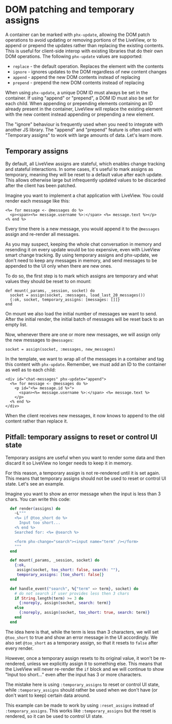 # DOM patching and temporary assigns

A container can be marked with `phx-update`, allowing the DOM patch
operations to avoid updating or removing portions of the LiveView, or to append
or prepend the updates rather than replacing the existing contents. This
is useful for client-side interop with existing libraries that do their
own DOM operations. The following `phx-update` values are supported:

  * `replace` - the default operation. Replaces the element with the contents
  * `ignore` - ignores updates to the DOM regardless of new content changes
  * `append` - append the new DOM contents instead of replacing
  * `prepend` - prepend the new DOM contents instead of replacing

When using `phx-update`, a unique DOM ID must always be set in the
container. If using "append" or "prepend", a DOM ID must also be set
for each child. When appending or prepending elements containing an
ID already present in the container, LiveView will replace the existing
element with the new content instead appending or prepending a new
element.

The "ignore" behaviour is frequently used when you need to integrate
with another JS library. The "append" and "prepend" feature is often
used with "Temporary assigns" to work with large amounts of data. Let's
learn more.

## Temporary assigns

By default, all LiveView assigns are stateful, which enables change
tracking and stateful interactions. In some cases, it's useful to mark
assigns as temporary, meaning they will be reset to a default value after
each update. This allows otherwise large but infrequently updated values
to be discarded after the client has been patched.

Imagine you want to implement a chat application with LiveView. You
could render each message like this:

    <%= for message <- @messages do %>
      <p><span><%= message.username %>:</span> <%= message.text %></p>
    <% end %>

Every time there is a new message, you would append it to the `@messages`
assign and re-render all messages.

As you may suspect, keeping the whole chat conversation in memory
and resending it on every update would be too expensive, even with
LiveView smart change tracking. By using temporary assigns and phx-update,
we don't need to keep any messages in memory, and send messages to be
appended to the UI only when there are new ones.

To do so, the first step is to mark which assigns are temporary and
what values they should be reset to on mount:

    def mount(_params, _session, socket) do
      socket = assign(socket, :messages, load_last_20_messages())
      {:ok, socket, temporary_assigns: [messages: []]}
    end

On mount we also load the initial number of messages we want to
send. After the initial render, the initial batch of messages will
be reset back to an empty list.

Now, whenever there are one or more new messages, we will assign
only the new messages to `@messages`:

    socket = assign(socket, :messages, new_messages)

In the template, we want to wrap all of the messages in a container
and tag this content with `phx-update`. Remember, we must add an ID
to the container as well as to each child:

    <div id="chat-messages" phx-update="append">
      <%= for message <- @messages do %>
        <p id="<%= message.id %>">
          <span><%= message.username %>:</span> <%= message.text %>
        </p>
      <% end %>
    </div>

When the client receives new messages, it now knows to append to the
old content rather than replace it.

## Pitfall: temporary assigns to reset or control UI state

Temporary assigns are useful when you want to render some data and
then discard it so LiveView no longer needs to keep it in memory.

For this reason, a temporary assign is not re-rendered until it is
set again. This means that temporary assigns should not be used to
reset or control UI state. Let's see an example.

Imagine you want to show an error message when the input is less than
3 chars. You can write this code:

```elixir
  def render(assigns) do
    ~L"""
    <%= if @too_short do %>
      Input too short...
    <% end %>
    Searched for: <%= @search %>

    <form phx-change="search"><input name="term" /></form>
    """
  end

  def mount(_params, _session, socket) do
    {:ok,
     assign(socket, too_short: false, search: ""),
     temporary_assigns: [too_short: false]}
  end

  def handle_event("search", %{"term" => term}, socket) do
    # do not search if user provides less then 3 chars
    if String.length(term) >= 3 do
      {:noreply, assign(socket, search: term)}
    else
      {:noreply, assign(socket, too_short: true, search: term)}
    end
  end
```

The idea here is that, while the term is less than 3 characters,
we will set `@too_short` to true and show an error message in the
UI accordingly. We also set `@too_short` as a temporary assign,
so that it resets to `false` after every render.

However, once a temporary assign resets to its original value,
it won't be re-rendered, unless we explicitly assign it to something
else. This means that the LiveView will never re-render the
`if` block and we will continue to show "Input too short..." even
after the input has 3 or more characters.

The mistake here is using `:temporary_assigns` to reset or control
UI state, while `:temporary_assigns` should rather be used when we
don't have (or don't want to keep) certain data around.

This example can be made to work by using `:reset_assigns` instead
of `:temporary_assigns`. This works like `:temporary_assigns` but
the reset is rendered, so it can be used to control UI state.

